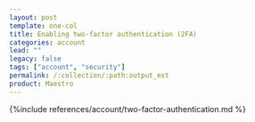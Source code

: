 ```yaml
---
layout: post
template: one-col
title: Enabling two-factor authentication (2FA)
categories: account
lead: ""
legacy: false
tags: ["account", "security"]
permalink: /:collection/:path:output_ext
product: Maestro
---
```


{%include references/account/two-factor-authentication.md %}
